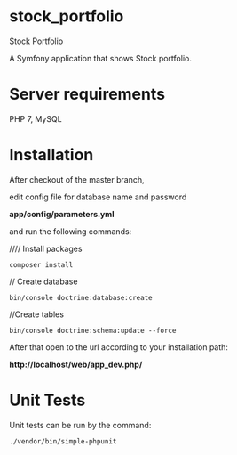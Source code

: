 stock_portfolio
===============

Stock Portfolio

A Symfony application that shows Stock portfolio.

Server requirements
===================
PHP 7,
MySQL


Installation
============
After checkout of the master branch, 

edit config file for database name and password

**app/config/parameters.yml**

and run the following commands:

//// Install packages

`composer install`


// Create database

`bin/console doctrine:database:create `

//Create tables

`bin/console doctrine:schema:update --force`



After that open to the url according to your installation path:

**http://localhost/web/app_dev.php/**

Unit Tests
==========

Unit tests can be run by the command:

`./vendor/bin/simple-phpunit`

